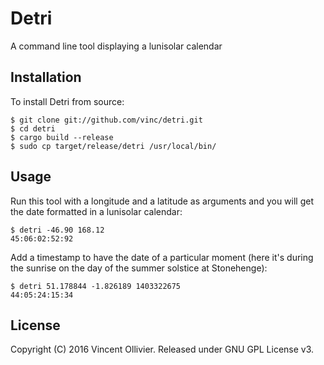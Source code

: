 Detri
=====

A command line tool displaying a lunisolar calendar


Installation
------------

To install Detri from source:

    $ git clone git://github.com/vinc/detri.git
    $ cd detri
    $ cargo build --release
    $ sudo cp target/release/detri /usr/local/bin/


Usage
-----

Run this tool with a longitude and a latitude as arguments and you will get
the date formatted in a lunisolar calendar:

    $ detri -46.90 168.12
    45:06:02:52:92

Add a timestamp to have the date of a particular moment (here it's during the
sunrise on the day of the summer solstice at Stonehenge):

    $ detri 51.178844 -1.826189 1403322675
    44:05:24:15:34


License
-------

Copyright (C) 2016 Vincent Ollivier. Released under GNU GPL License v3.

